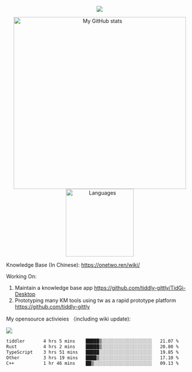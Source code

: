<a href="https://github.com/linonetwo">
    <p align="center">
        <img src="https://github-profile-trophy.vercel.app/?username=linonetwo&column=7&theme=onedark"/>
    </p>
</a>
<a align="center" href="https://github.com/linonetwo">
  <p align="center">
    <img src="https://github-readme-stats.vercel.app/api?username=linonetwo&show_icons=true&count_private=true" alt="My GitHub stats" width="465"/>
    <img src="https://github-readme-stats.vercel.app/api/top-langs/?username=linonetwo&layout=compact&langs_count=10" alt="Languages" height="183">
  </p>
</a>

Knowledge Base (In Chinese): https://onetwo.ren/wiki/

Working On: 

1. Maintain a knowledge base app https://github.com/tiddly-gittly/TidGi-Desktop
1. Prototyping many KM tools using tw as a rapid prototype platform https://github.com/tiddly-gittly

My opensource activieies （including wiki update):

![](https://visitor-badge.glitch.me/badge?page_id=linonetwo.linonetwo)

<!--START_SECTION:waka-->

```txt
tiddler       4 hrs 5 mins    █████▒░░░░░░░░░░░░░░░░░░░   21.07 %
Rust          4 hrs 2 mins    █████▒░░░░░░░░░░░░░░░░░░░   20.80 %
TypeScript    3 hrs 51 mins   █████░░░░░░░░░░░░░░░░░░░░   19.85 %
Other         3 hrs 19 mins   ████▒░░░░░░░░░░░░░░░░░░░░   17.10 %
C++           1 hr 46 mins    ██▒░░░░░░░░░░░░░░░░░░░░░░   09.13 %
```

<!--END_SECTION:waka-->
